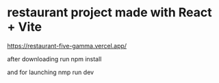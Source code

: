# restaurant project made with React + Vite   

https://restaurant-five-gamma.vercel.app/

after downloading run npm install 

and for launching nmp run dev 

